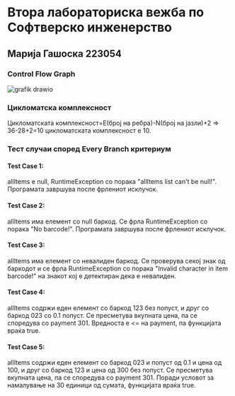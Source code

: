 
# Втора лабораториска вежба по Софтверско инженерство
## Марија Гашоска 223054
### Control Flow Graph
![grafik drawio](https://github.com/macagaso/SI_2024_lab2_223054/assets/139007935/bdcfe31d-6c94-4c50-836c-cb99967b7fad)
### Цикломатска комплексност
Цикломатската комплексност=E(број на ребра)-N(број на јазли)+2 => 36-28+2=10 цикломатската комплексност е 10.
### Тест случаи според Every Branch критериум
#### Test Case 1:  
allItems е null, RuntimeException со порака "allItems list can't be null!". Програмата завршува после фрлениот исклучок.
#### Test Case 2:  
allItems има елемент со null баркод. Се фрла RuntimeException со порака "No barcode!". Програмата завршува после фрлениот исклучок.
#### Test Case 3:  
allItems има елемент со невалиден баркод. Се проверува секој знак од баркодот и се фрла RuntimeException со порака "Invalid character in item barcode!" на знакот кој е детектиран дека е невалиден.
#### Test Case 4:  
allItems содржи еден елемент со баркод 123 без попуст, и друг со баркод 023 со 0.1 попуст. Се пресметува вкупната  цена, па се споредува со payment 301. Вредноста е <= на payment, па функцијата враќа true.
#### Test Case 5:  
allItems содржи  еден елемент со баркод 023 и попуст од 0.1 и цена од 100, и друг со баркод 123 и цена од 300 без попуст. Се пресметува вкупната  цена, па се споредува со payment 301. Поради условот за намалување на 30 единици од сумата, функцијата враќа true.
